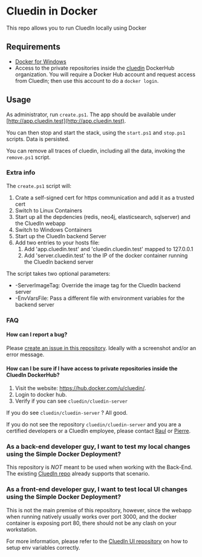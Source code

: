 # Cluedin in Docker

This repo allows you to run CluedIn locally using Docker

## Requirements

- [Docker for Windows](https://store.docker.com/editions/community/docker-ce-desktop-windows)
- Access to the private repositories inside the  [cluedin](https://hub.docker.com/u/cluedin/) DockerHub organization. You will require a Docker Hub account and request access from CluedIn; then use this account to do a ```docker login```.

## Usage

As administrator, run ```create.ps1```. The app should be available under [http://app.cluedin.test](http://app.cluedin.test).

You can then stop and start the stack, using the ```start.ps1``` and ```stop.ps1``` scripts. Data is persisted.

You can remove all traces of cluedin, including all the data, invoking the ```remove.ps1``` script.

### Extra info
The ```create.ps1``` script will:

1. Crate a self-signed cert for https communication and add it as a trusted cert
1. Switch to Linux Containers
1. Start up all the depdencies (redis, neo4j, elasticsearch, sqlserver) and the CluedIn webapp
1. Switch to Windows Containers
1. Start up the CluedIn backend Server
1. Add two entries to your hosts file: 
    1. Add 'app.cluedin.test' and 'cluedin.cluedin.test' mapped to 127.0.0.1
    1. Add 'server.cluedin.test' to the IP of the docker container running the CluedIn backend server

The script takes two optional parameters: 

- -ServerImageTag: Override the image tag for the CluedIn backend server
- -EnvVarsFile: Pass a different file with environment variables for the backend server

### FAQ

#### How can I report a bug?

Please [create an issue in this repository](https://github.com/CluedIn-io/Simple-Docker-Deployment/issues/new). Ideally with a screenshot and/or an error message.

#### How can I be sure if I have access to private repositories inside the CluedIn DockerHub?

1. Visit the website: https://hub.docker.com/u/cluedin/.
2. Login to docker hub.
3. Verify if you can see `cluedin/cluedin-server`

If you do see  `cluedin/cluedin-server` ? All good.

If you do not see the repository `cluedin/cluedin-server` and you are a certified developers or a CluedIn employee, please contact [Raul](mailto:rjz@cluedin.net) or [Pierre](mailto:pid@cluedin.net).

### As a back-end developer guy, I want to test my local changes using the Simple Docker Deployment?

This repository is *NOT* meant to be used when working with the Back-End. The existing [CluedIn repo](https://github.com/CluedIn-io/CluedIn) already supports that scenario.

### As a front-end developer guy, I want to test local UI changes using the Simple Docker Deployment?

This is not the main premise of this repository, however, since the webapp when running natively usually works over port 3000, and the docker container is exposing port 80, there should not be any clash on your workstation.

For more information, please refer to the [CluedIn UI repository](https://github.com/CluedIn-io/CluedIn.Widget) on how to setup env variables correctly.
